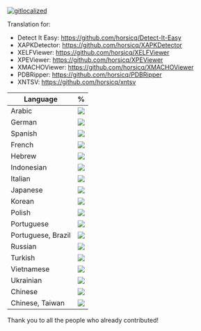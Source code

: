 [![gitlocalized ](https://gitlocalize.com/repo/4736/whole_project/badge.svg)](https://gitlocalize.com/repo/4736/whole_project?utm_source=badge)

Translation for:

* Detect It Easy: https://github.com/horsicq/Detect-It-Easy
* XAPKDetector: https://github.com/horsicq/XAPKDetector
* XELFViewer: https://github.com/horsicq/XELFViewer
* XPEViewer: https://github.com/horsicq/XPEViewer
* XMACHOViewer: https://github.com/horsicq/XMACHOViewer
* PDBRipper: https://github.com/horsicq/PDBRipper
* XNTSV: https://github.com/horsicq/xntsv

| Language | % |
| --- | --- |
| Arabic               | <a href="https://github.com/horsicq/XTranslation/blob/master/dicts/dict_ar.po"> <img src="https://gitlocalize.com/repo/4736/ar/badge.svg" /> </a> |
| German               | <a href="https://github.com/horsicq/XTranslation/blob/master/dicts/dict_de.po"> <img src="https://gitlocalize.com/repo/4736/de/badge.svg" /> </a> |
| Spanish              | <a href="https://github.com/horsicq/XTranslation/blob/master/dicts/dict_es.po"> <img src="https://gitlocalize.com/repo/4736/es/badge.svg" /> </a> |
| French               | <a href="https://github.com/horsicq/XTranslation/blob/master/dicts/dict_fr.po"> <img src="https://gitlocalize.com/repo/4736/fr/badge.svg" /> </a> |
| Hebrew               | <a href="https://github.com/horsicq/XTranslation/blob/master/dicts/dict_he.po"> <img src="https://gitlocalize.com/repo/4736/he/badge.svg" /> </a> |
| Indonesian           | <a href="https://github.com/horsicq/XTranslation/blob/master/dicts/dict_id.po"> <img src="https://gitlocalize.com/repo/4736/id/badge.svg" /> </a> |
| Italian              | <a href="https://github.com/horsicq/XTranslation/blob/master/dicts/dict_it.po"> <img src="https://gitlocalize.com/repo/4736/it/badge.svg" /> </a> |
| Japanese             | <a href="https://github.com/horsicq/XTranslation/blob/master/dicts/dict_ja.po"> <img src="https://gitlocalize.com/repo/4736/ja/badge.svg" /> </a> |
| Korean               | <a href="https://github.com/horsicq/XTranslation/blob/master/dicts/dict_ko.po"> <img src="https://gitlocalize.com/repo/4736/ko/badge.svg" /> </a> |
| Polish               | <a href="https://github.com/horsicq/XTranslation/blob/master/dicts/dict_pl.po"> <img src="https://gitlocalize.com/repo/4736/pl/badge.svg" /> </a> |
| Portuguese           | <a href="https://github.com/horsicq/XTranslation/blob/master/dicts/dict_pt-PT.po"> <img src="https://gitlocalize.com/repo/4736/pt/badge.svg" /> </a> |
| Portuguese, Brazil   | <a href="https://github.com/horsicq/XTranslation/blob/master/dicts/dict_pt-BR.po"> <img src="https://gitlocalize.com/repo/4736/pt_BR/badge.svg" /> </a> |
| Russian              | <a href="https://github.com/horsicq/XTranslation/blob/master/dicts/dict_ru.po"> <img src="https://gitlocalize.com/repo/4736/ru/badge.svg" /> </a> |
| Turkish              | <a href="https://github.com/horsicq/XTranslation/blob/master/dicts/dict_tr.po"> <img src="https://gitlocalize.com/repo/4736/tr/badge.svg" /> </a> |
| Vietnamese           | <a href="https://github.com/horsicq/XTranslation/blob/master/dicts/dict_vi.po"> <img src="https://gitlocalize.com/repo/4736/vi/badge.svg" /> </a> |
| Ukrainian           	| <a href="https://github.com/horsicq/XTranslation/blob/master/dicts/dict_uk.po"> <img src="https://gitlocalize.com/repo/4736/uk/badge.svg" /> </a> |
| Chinese              | <a href="https://github.com/horsicq/XTranslation/blob/master/dicts/dict_zh.po"> <img src="https://gitlocalize.com/repo/4736/zh/badge.svg" /> </a> |
| Chinese, Taiwan      | <a href="https://github.com/horsicq/XTranslation/blob/master/dicts/dict_zh-TW.po"> <img src="https://gitlocalize.com/repo/4736/zh-TW/badge.svg" /> </a> |

Thank you to all the people who already contributed!
